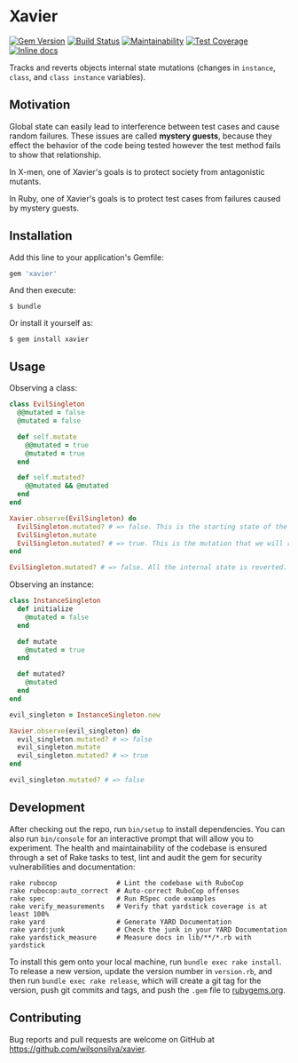 # Xavier

[![Gem Version](https://badge.fury.io/rb/xavier.svg)](http://badge.fury.io/rb/xavier)
[![Build Status](https://travis-ci.org/wilsonsilva/xavier.svg?branch=master)](https://travis-ci.org/wilsonsilva/xavier)
[![Maintainability](https://api.codeclimate.com/v1/badges/7473cd7cdcf12b4bb453/maintainability)](https://codeclimate.com/github/wilsonsilva/xavier/maintainability)
[![Test Coverage](https://api.codeclimate.com/v1/badges/7473cd7cdcf12b4bb453/test_coverage)](https://codeclimate.com/github/wilsonsilva/xavier/test_coverage)
[![Inline docs](http://inch-ci.org/github/wilsonsilva/xavier.svg?branch=master)](http://inch-ci.org/github/wilsonsilva/xavier)

Tracks and reverts objects internal state mutations (changes in `instance`, `class`, and `class instance` variables).

## Motivation

Global state can easily lead to interference between test cases and cause random failures. These issues are called
__mystery guests__, because they effect the behavior of the code being tested however the test method fails to show
that relationship.

In X-men, one of Xavier's goals is to protect society from antagonistic mutants.

In Ruby, one of Xavier's goals is to protect test cases from failures caused by mystery guests.

## Installation

Add this line to your application's Gemfile:

```ruby
gem 'xavier'
```

And then execute:

    $ bundle

Or install it yourself as:

    $ gem install xavier

## Usage

Observing a class:

```ruby
class EvilSingleton
  @@mutated = false
  @mutated = false

  def self.mutate
    @@mutated = true
    @mutated = true
  end

  def self.mutated?
    @@mutated && @mutated
  end
end

Xavier.observe(EvilSingleton) do
  EvilSingleton.mutated? # => false. This is the starting state of the class.
  EvilSingleton.mutate
  EvilSingleton.mutated? # => true. This is the mutation that we will revert.
end

EvilSingleton.mutated? # => false. All the internal state is reverted.
```

Observing an instance:

```ruby
class InstanceSingleton
  def initialize
    @mutated = false
  end

  def mutate
    @mutated = true
  end

  def mutated?
    @mutated
  end
end

evil_singleton = InstanceSingleton.new

Xavier.observe(evil_singleton) do
  evil_singleton.mutated? # => false
  evil_singleton.mutate
  evil_singleton.mutated? # => true
end

evil_singleton.mutated? # => false
```

## Development

After checking out the repo, run `bin/setup` to install dependencies. You can also run `bin/console` for an interactive
prompt that will allow you to experiment. The health and maintainability of the codebase is ensured through a set of
Rake tasks to test, lint and audit the gem for security vulnerabilities and documentation:

```
rake rubocop               # Lint the codebase with RuboCop
rake rubocop:auto_correct  # Auto-correct RuboCop offenses
rake spec                  # Run RSpec code examples
rake verify_measurements   # Verify that yardstick coverage is at least 100%
rake yard                  # Generate YARD Documentation
rake yard:junk             # Check the junk in your YARD Documentation
rake yardstick_measure     # Measure docs in lib/**/*.rb with yardstick
```

To install this gem onto your local machine, run `bundle exec rake install`. To release a new version, update the
version number in `version.rb`, and then run `bundle exec rake release`, which will create a git tag for the version,
push git commits and tags, and push the `.gem` file to [rubygems.org](https://rubygems.org).

## Contributing

Bug reports and pull requests are welcome on GitHub at https://github.com/wilsonsilva/xavier.
